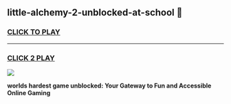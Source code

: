 
## little-alchemy-2-unblocked-at-school 👋
<h3>
<a href="https://premium.freeplayer.one?title=little-alchemy-2-unblocked-at-school&ref=14F">CLICK TO PLAY</a></h3>
<hr>

<h3>
<a href="https://premium.freeplayer.one?title=little-alchemy-2-unblocked-at-school&ref=14F">CLICK 2 PLAY</a>
  
</h3>

<a href="https://premium.freeplayer.one?title=little-alchemy-2-unblocked-at-school&ref=12F/"><img src="https://clearcache.store/games.png"></a>


**worlds hardest game unblocked: Your Gateway to Fun and Accessible Online Gaming**
